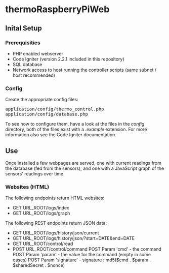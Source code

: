 # thermoRaspberryPiWeb

## Inital Setup

### Prerequisities

* PHP enabled webserver
* Code Igniter (version 2.2.1 included in this repository)
* SQL database
* Network access to host running the controller scripts (same subnet / host recommended)

### Config

Create the appropriate config files:

<pre>
application/config/thermo_control.php
application/config/database.php
</pre>

To see how to configure them, have a look at the files in the <em>config</em> directory, both of the files exist with a <em>.example</em> extension. For more information also see the Code Igniter documentation.

## Use

Once installed a few webpages are served, one with current readings from the database (fed from the sensors), and one with a JavaScript graph of the sensors' readings over time.

### Websites (HTML)

The following endpoints return HTML websites:

* GET URL_ROOT/logs/index
* GET URL_ROOT/logs/graph

The following REST endpoints return JSON data:

* GET URL_ROOT/logs/history/json/current
* GET URL_ROOT/logs/history/json/?start=DATE&end=DATE
* GET URL_ROOT/control/read
* POST URL_ROOT/control/command
	POST Param 'cmd' - the command
	POST Param 'param' - the value for the command (empty in some cases)
	POST Param 'signature' - signature : md5($cmd . $param . $sharedSecret . $nonce)
